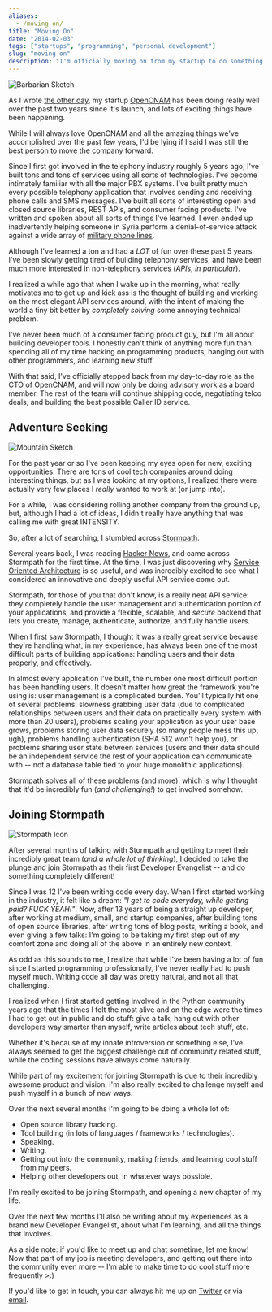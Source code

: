 ```yaml
---
aliases:
  - /moving-on/
title: "Moving On"
date: "2014-02-03"
tags: ["startups", "programming", "personal development"]
slug: "moving-on"
description: "I'm officially moving on from my startup to do something new!  Here's my story."
---
```



![Barbarian Sketch][]


As I wrote [the other day][], my startup [OpenCNAM][] has been doing really well
over the past two years since it's launch, and lots of exciting things have been
happening.

While I will always love OpenCNAM and all the amazing things we've accomplished
over the past few years, I'd be lying if I said I was still the best person to
move the company forward.

Since I first got involved in the telephony industry roughly 5 years ago, I've
built tons and tons of services using all sorts of technologies.  I've become
intimately familiar with all the major PBX systems.  I've built pretty much
every possible telephony application that involves sending and receiving phone
calls and SMS messages.  I've built all sorts of interesting open and closed
source libraries, REST APIs, and consumer facing products.  I've written and
spoken about all sorts of things I've learned.  I even ended up inadvertently
helping someone in Syria perform a denial-of-service attack against a wide array
of [military phone lines][].

Although I've learned a ton and had a *LOT* of fun over these past 5 years, I've
been slowly getting tired of building telephony services, and have been much
more interested in non-telephony services (*APIs, in particular*).

I realized a while ago that when I wake up in the morning, what really motivates
me to get up and kick ass is the thought of building and working on the most
elegant API services around, with the intent of making the world a tiny bit
better by *completely solving* some annoying technical problem.

I've never been much of a consumer facing product guy, but I'm all about
building developer tools.  I honestly can't think of anything more fun than
spending all of my time hacking on programming products, hanging out with other
programmers, and learning new stuff.

With that said, I've officially stepped back from my day-to-day role as the CTO
of OpenCNAM, and will now only be doing advisory work as a board member.  The
rest of the team will continue shipping code, negotiating telco deals, and
building the best possible Caller ID service.


## Adventure Seeking

![Mountain Sketch][]


For the past year or so I've been keeping my eyes open for new, exciting
opportunities.  There are tons of cool tech companies around doing interesting
things, but as I was looking at my options, I realized there were actually very
few places I *really* wanted to work at (or jump into).

For a while, I was considering rolling another company from the ground up, but,
although I had a lot of ideas, I didn't really have anything that was calling me
with great INTENSITY.

So, after a lot of searching, I stumbled across [Stormpath][].

Several years back, I was reading [Hacker News][], and came across Stormpath for
the first time.  At the time, I was just discovering why [Service Oriented
Architecture][] is so useful, and was incredibly excited to see what I
considered an innovative and deeply useful API service come out.

Stormpath, for those of you that don't know, is a really neat API service: they
completely handle the user management and authentication portion of your
applications, and provide a flexible, scalable, and *secure* backend that lets
you create, manage, authenticate, authorize, and fully handle users.

When I first saw Stormpath, I thought it was a really great service because
they're handling what, in my experience, has always been one of the most
difficult parts of building applications: handling users and their data
properly, and effectively.

In almost every application I've built, the number one most difficult portion
has been handling users.  It doesn't matter how great the framework you're using
is: user management is a complicated burden.  You'll typically hit one of
several problems: slowness grabbing user data (due to complicated relationships
between users and their data on practically every system with more than 20
users), problems scaling your application as your user base grows, problems
storing user data securely (so many people mess this up, ugh), problems handling
authentication (SHA 512 won't help you), or problems sharing user state between
services (users and their data should be an independent service the rest of your
application can communicate with -- not a database table tied to your huge
monolithic applications).

Stormpath solves all of these problems (and more), which is why I thought that
it'd be incredibly fun (*and challenging!*) to get involved somehow.


## Joining Stormpath

![Stormpath Icon][]

After several months of talking with Stormpath and getting to meet their
incredibly great team (*and a whole lot of thinking*), I decided to take the
plunge and join Stormpath as their first Developer Evangelist -- and do
something completely different!

Since I was 12 I've been writing code every day.  When I first started working
in the industry, it felt like a dream: *"I get to code everyday, while getting
paid? FUCK YEAH!"*.  Now, after 13 years of being a straight up developer,
after working at medium, small, and startup companies, after building tons of
open source libraries, after writing tons of blog posts, writing a book, and
even giving a few talks: I'm going to be taking my first step out of my comfort
zone and doing all of the above in an entirely new context.

As odd as this sounds to me, I realize that while I've been having a lot of fun
since I started programming professionally, I've never really had to push myself
much.  Writing code all day was pretty natural, and not all that challenging.

I realized when I first started getting involved in the Python community years
ago that the times I felt the most alive and on the edge were the times I had to
get out in public and do stuff: give a talk, hang out with other developers way
smarter than myself, write articles about tech stuff, etc.

Whether it's because of my innate introversion or something else, I've always
seemed to get the biggest challenge out of community related stuff, while the
coding sessions have always come naturally.

While part of my excitement for joining Stormpath is due to their incredibly
awesome product and vision, I'm also really excited to challenge myself and push
myself in a bunch of new ways.

Over the next several months I'm going to be doing a whole lot of:

- Open source library hacking.
- Tool building (in lots of languages / frameworks / technologies).
- Speaking.
- Writing.
- Getting out into the community, making friends, and learning cool stuff from
  my peers.
- Helping other developers out, in whatever ways possible.

I'm really excited to be joining Stormpath, and opening a new chapter of my
life.

Over the next few months I'll also be writing about my experiences as a brand
new Developer Evangelist, about what I'm learning, and all the things that
involves.

As a side note: if you'd like to meet up and chat sometime, let me know!  Now
that part of my job is meeting developers, and getting out there into the
community even more -- I'm able to make time to do cool stuff more frequently
&gt;:)

If you'd like to get in touch, you can always hit me up on [Twitter][] or via
[email][].


  [Barbarian Sketch]: /static/blog/images/2014/barbarian-sketch.jpg "Barbarian Sketch"
  [the other day]: {filename}/articles/2014/my-startup-a-retrospective.md "My Startup, a Retrospective"
  [OpenCNAM]: https://www.opencnam.com/ "OpenCNAM - A Simple Caller ID API"
  [military phone lines]: https://speakerdeck.com/rdegges/bring-down-the-system-1 "Bring Down the System! - Shutting down military phone lines to save lives, in Python."
  [Mountain Sketch]: /static/blog/images/2014/mountain-sketch.jpg "Mountain Sketch"
  [Stormpath]: https://stormpath.com/ "Stormpath - User Management and Authentication for Developers"
  [Hacker News]: https://news.ycombinator.com/ "Hacker News"
  [Service Oriented Architecture]: http://www.rdegges.com/service-oriented-side-effects/ "Service Oriented Side Effects"
  [Stormpath Icon]: /static/blog/images/2014/stormpath-icon.jpg "Stormpath Icon"
  [Twitter]: https://twitter.com/rdegges "Randall Degges on Twitter"
  [email]: mailto:r@rdegges.com "Randall Degges' Email"
